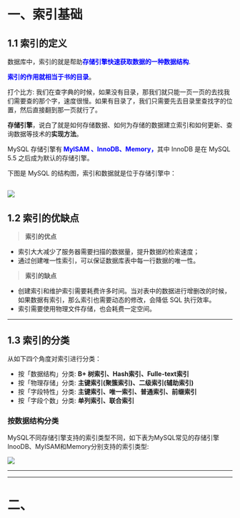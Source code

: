 # 一、索引基础

## 1.1 索引的定义

数据库中，索引的就是帮助<strong><font color = blue>存储引擎快速获取数据的一种数据结构</font></strong>.

<strong><font color = blue>索引的作用就相当于书的目录</font></strong>。

打个比方: 我们在查字典的时候，如果没有目录，那我们就只能一页一页的去找我们需要查的那个字，速度很慢。如果有目录了，我们只需要先去目录里查找字的位置，然后直接翻到那一页就行了。


**存储引擎**，说白了就是如何存储数据、如何为存储的数据建立索引和如何更新、查询数据等技术的**实现方法**。

MySQL 存储引擎有<strong><font color = blue> MyISAM 、InnoDB、Memory，</font></strong>其中 InnoDB 是在 MySQL 5.5 之后成为默认的存储引擎。

下图是 MySQL 的结构图，索引和数据就是位于存储引擎中：

![](https://myblog-tuchuang.oss-cn-shanghai.aliyuncs.com/1623727651911_20170928110355446.png)
---

## 1.2 索引的优缺点

> **索引的优点**

- 索引大大减少了服务器需要扫描的数据量，提升数据的检索速度；
- 通过创建唯一性索引，可以保证数据库表中每一行数据的唯一性。

> **索引的缺点**

- 创建索引和维护索引需要耗费许多时间。当对表中的数据进行增删改的时候，如果数据有索引，那么索引也需要动态的修改，会降低 SQL 执行效率。
- 索引需要使用物理文件存储，也会耗费一定空间。
  
---

## 1.3 索引的分类

从如下四个角度对索引进行分类：

- 按「数据结构」分类: <strong> B+ 树索引、Hash索引、Fulle-text索引</strong>
- 按「物理存储」分类: <strong> 主键索引(聚簇索引)、二级索引(辅助索引)</strong>
- 按「字段特性」分类: **主键索引、唯一索引、普通索引、前缀索引**
- 按「字段个数」分类: **单列索引、联合索引**

### 按数据结构分类

MySQL不同存储引擎支持的索引类型不同，如下表为MySQL常见的存储引擎 InooDB、MyISAM和Memory分别支持的索引类型:

![](https://cdn.xiaolincoding.com/gh/xiaolincoder/mysql/%E7%B4%A2%E5%BC%95/%E7%B4%A2%E5%BC%95%E5%88%86%E7%B1%BB.drawio.png)




---

---
# 二、